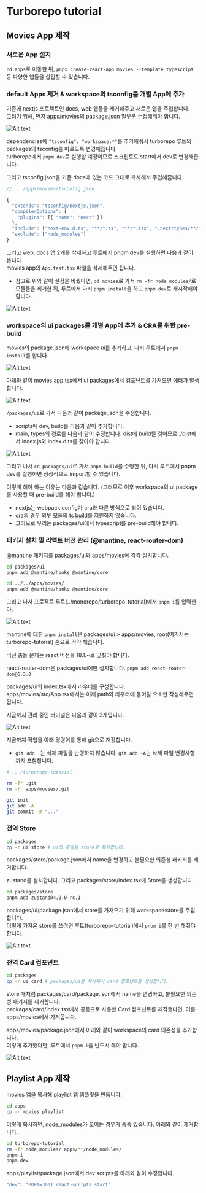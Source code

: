 # Turborepo tutorial

## Movies App 제작

### 새로운 App 설치

`cd apps`로 이동한 뒤, `pnpx create-react-app movies --template typescript` 등 다양한 앱들을 삽입할 수 있습니다.

### default Apps 제거 & workspace의 tsconfig를 개별 App에 추가

기존에 nextjs 프로젝트인 docs, web 앱들을 제거해주고 새로운 앱을 주입합니다.<br>
그러기 위해, 먼저 apps/movies의 package.json 일부분 수정해줘야 합니다.

![Alt text](image-1.png)

dependencies에 `"tsconfig": "workspace:*"`를 추가해줘서 turborepo 루트의 packages의 tsconfig를 따르도록 변경해줍니다.<br>
turborepo에서 `pnpm dev`로 실행할 예정이므로 스크립트도 start에서 dev로 변경해줍니다.

그리고 tsconfig.json을 기존 docs에 있는 코드 그대로 복사해서 주입해줍니다.

```js
// .../apps/movies/tsconfig.json

{
  "extends": "tsconfig/nextjs.json",
  "compilerOptions": {
    "plugins": [{ "name": "next" }]
  },
  "include": ["next-env.d.ts", "**/*.ts", "**/*.tsx", ".next/types/**/*.ts"],
  "exclude": ["node_modules"]
}

```

그리고 web, docs 앱 2개를 삭제하고 루트에서 pnpm dev를 실행하면 다음과 같이 뜹니다.<br>
movies app의 `App.test.tsx` 파일을 삭제해주면 됩니다.

- 참고로 위와 같이 설정을 바꿨다면, `cd movies`로 가서 `rm -fr node_modules/`로 모듈들을 제거한 뒤, 루트에서 다시 `pnpm install`을 하고 `pnpm dev`로 재시작해야 합니다.

![Alt text](image.png)

### workspace의 ui packages를 개별 App에 추가 & CRA를 위한 pre-build

movies의 package.json에 workspace ui를 추가하고, 다시 루트에서 `pnpm install`를 합니다.

![Alt text](image-2.png)

아래와 같이 movies app.tsx에서 ui packages에서 컴포넌트를 가져오면 에러가 발생합니다.

![Alt text](image-3.png)

`/packages/ui`로 가서 다음과 같이 package.json을 수정합니다.

- scripts에 dev, build를 다음과 같이 추가합니다.
- main, types의 경로를 다음과 같이 수정합니다. dist에 build될 것이므로 ./dist에서 index.js와 index.d.ts를 찾아야 합니다.

![Alt text](image-4.png)

그리고 나서 `cd packages/ui`로 가서 `pnpm build`를 수행한 뒤, 다시 루트에서 pnpm dev를 실행하면 정상적으로 import할 수 있습니다.

이렇게 해야 하는 이유는 다음과 같습니다. (그러므로 이후 workspace의 ui package를 사용할 때 pre-build를 해야 합니다.)

- nextjs는 webpack config가 cra과 다른 방식으로 되어 있습니다.
- cra의 경우 외부 모듈의 ts build를 지원하지 않습니다.
- 그러므로 우리는 packages/ui에서 typescript를 pre-build해야 합니다.

### 패키지 설치 및 리액트 버전 관리 (@mantine, react-router-dom)

@mantine 패키지를 packages/ui와 apps/movies에 각각 설치합니다.

```bash
cd packages/ui
pnpm add @mantine/hooks @mantine/core

cd ../../apps/movies/
pnpm add @mantine/hooks @mantine/core
```

그리고 나서 프로젝트 루트(../monorepo/turborepo-tutorial)에서 `pnpm i`를 입력한다.

![Alt text](image-5.png)

mantine에 대한 `pnpm install`은 packages/ui > apps/movies, root(여기서는 turborepo-tutorial) 순으로 각각 해줍니다.

버전 충돌 문제는 react 버전을 18.1.~로 맞춰야 합니다.

react-router-dom은 packages/ui에만 설치합니다. `pnpm add react-router-dom@6.3.0`

packages/ui의 index.tsx에서 라우터를 구성합니다.<br>
apps/movies/src/App.tsx에서는 이제 path와 라우터에 들어갈 요소만 작성해주면 됩니다.

지금까지 관리 중인 터미널은 다음과 같이 3개입니다.

![Alt text](image-6.png)

지금까지 작업을 아래 명령어를 통해 git으로 저장합니다.

- `git add .`는 삭제 파일을 반영하지 않습니다. `git add -A`는 삭제 파일 변경사항까지 포함합니다.

```bash
# .. /turborepo-tutorial

rm -fr .git
rm -fr apps/movies/.git

git init
git add -A
git commit -m "..."
```

### 전역 Store

```bash
cd packages
cp -r ui store # ui의 파일을 store로 복사합니다.
```

packages/store/package.json에서 name을 변경하고 불필요한 의존성 패키지를 제거합니다.

zustand를 설치합니다. 그리고 packages/store/index.tsx에 Store를 생성합니다.

```bash
cd packages/store
pnpm add zustand@4.0.0-rc.1
```

packages/ui/package.json에서 store를 가져오기 위해 workspace:store를 주입합니다.<br>
이렇게 가져온 store를 쓰려면 루트(turborepo-tutorial)에서 `pnpm i`를 한 번 해줘야 합니다.

![Alt text](image-7.png)

### 전역 Card 컴포넌트

```bash
cd packages
cp -r ui card # packages/ui를 복사해서 card 컴포넌트를 생성합니다.
```

store 때처럼 packages/card/package.json에서 name을 변경하고, 불필요한 의존성 패키지를 제거합니다.<br>
packages/card/index.tsx에서 공통으로 사용할 Card 컴포넌트를 제작했다면, 이를 apps/movies에서 가져옵니다.

apps/movies/package.json에서 아래와 같이 workspace의 card 의존성을 추가합니다.<br>
이렇게 추가했다면, 루트에서 `pnpm i`을 반드시 해야 합니다.

![Alt text](image-8.png)

## Playlist App 제작

movies 앱을 복사해 playlist 앱 템플릿을 만듭니다.

```bash
cd apps
cp -r movies playlist
```

이렇게 복사하면, node_modules가 꼬이는 경우가 종종 있습니다. 아래와 같이 제거합니다.

```bash
cd turborepo-tutorial
rm -fr node_modules/ apps/**/node_modules/
pnpm i
pnpm dev
```

apps/playlist/package.json에서 dev scripts를 아래와 같이 수정합니다.

```bash
"dev": "PORT=3001 react-scripts start"
```
